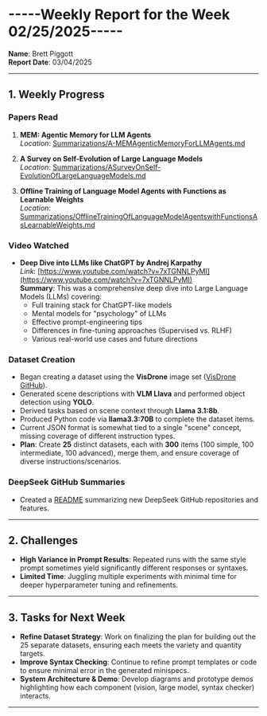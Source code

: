# -----Weekly Report for the Week 02/25/2025-----

**Name**: Brett Piggott  
**Report Date**: 03/04/2025  

---

## 1. Weekly Progress

### Papers Read
1. **MEM: Agentic Memory for LLM Agents**  
   *Location*: [Summarizations/A-MEMAgenticMemoryForLLMAgents.md](../Summarizations/A-MEMAgenticMemoryForLLMAgents.md)

2. **A Survey on Self-Evolution of Large Language Models**  
   *Location*: [Summarizations/ASurveyOnSelf-EvolutionOfLargeLanguageModels.md](../Summarizations/ASurveyOnSelf-EvolutionOfLargeLanguageModels.md)

3. **Offline Training of Language Model Agents with Functions as Learnable Weights**  
   *Location*: [Summarizations/OfflineTrainingOfLanguageModelAgentswithFunctionsAsLearnableWeights.md](../Summarizations/OfflineTrainingOfLanguageModelAgentswithFunctionsAsLearnableWeights.md)

### Video Watched
- **Deep Dive into LLMs like ChatGPT by Andrej Karpathy**  
  *Link*: [https://www.youtube.com/watch?v=7xTGNNLPyMI](https://www.youtube.com/watch?v=7xTGNNLPyMI)  
  **Summary**: This was a comprehensive deep dive into Large Language Models (LLMs) covering:
  - Full training stack for ChatGPT-like models
  - Mental models for "psychology" of LLMs
  - Effective prompt-engineering tips
  - Differences in fine-tuning approaches (Supervised vs. RLHF)
  - Various real-world use cases and future directions  

### Dataset Creation
- Began creating a dataset using the **VisDrone** image set ([VisDrone GitHub](https://github.com/VisDrone/VisDrone-Dataset)).
- Generated scene descriptions with **VLM Llava** and performed object detection using **YOLO**.
- Derived tasks based on scene context through **Llama 3.1:8b**.
- Produced Python code via **llama3.3:70B** to complete the dataset items.
- Current JSON format is somewhat tied to a single "scene" concept, missing coverage of different instruction types.  
- **Plan**: Create **25** distinct datasets, each with **300** items (100 simple, 100 intermediate, 100 advanced), merge them, and ensure coverage of diverse instructions/scenarios.

### DeepSeek GitHub Summaries
- Created a [README](../Summarizations/DeepSeekReleases.md) summarizing new DeepSeek GitHub repositories and features.

---

## 2. Challenges
- **High Variance in Prompt Results**: Repeated runs with the same style prompt sometimes yield significantly different responses or syntaxes.
- **Limited Time**: Juggling multiple experiments with minimal time for deeper hyperparameter tuning and refinements.

---

## 3. Tasks for Next Week
- **Refine Dataset Strategy**: Work on finalizing the plan for building out the 25 separate datasets, ensuring each meets the variety and quantity targets.
- **Improve Syntax Checking**: Continue to refine prompt templates or code to ensure minimal error in the generated minispecs.
- **System Architecture & Demo**: Develop diagrams and prototype demos highlighting how each component (vision, large model, syntax checker) interacts.

---
